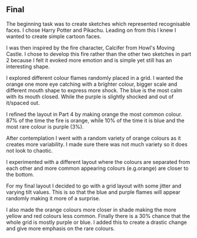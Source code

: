 ## Final

The beginning task was to create sketches which represented recognisable faces. I chose Harry Potter and Pikachu. Leading on from this I knew I wanted to create simple cartoon faces. 

I was then inspired by the fire character, Calcifer from Howl's Moving Castle. I chose to develop this fire rather than the other two sketches in part 2 because I felt it evoked more emotion and is simple yet still has an interesting shape. 

I explored different colour flames randomly placed in a grid. I wanted the orange one more eye catching with a brighter colour, bigger scale and different mouth shape to express more shock. The blue is the most calm with its mouth closed. While the purple is slightly shocked and out of it/spaced out.

I refined the layout in Part 4 by making orange the most common colour. 87% of the time the fire is orange, while 10% of the time it is blue and the most rare colour is purple (3%). 

After contemplation I went with a random variety of orange colours as it creates more variability. I made sure there was not much variety so it does not look to chaotic. 

I experimented with a different layout where the colours are separated from each other and more common appearing colours (e.g.orange) are closer to the bottom.

For my final layout I decided to go with a grid layout with some jitter and varying tilt values. This is so that the blue and purple flames will appear randomly making it more of a surprise.

I also made the orange colours more closer in shade making the more yellow and red colours less common. Finally there is a 30% chance that the whole grid is mostly purple or blue. I added this to create a drastic change and give more emphasis on the rare colours. 